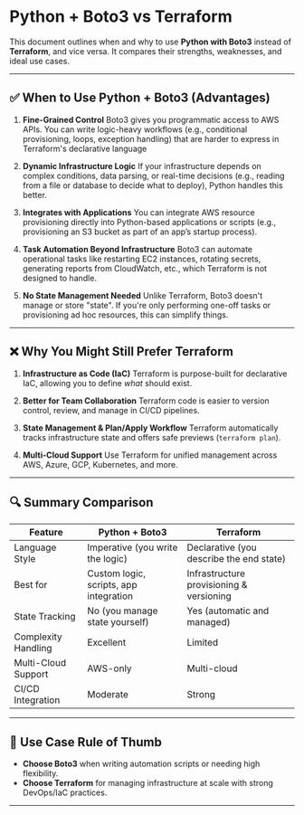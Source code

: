 # Python + Boto3 vs Terraform

This document outlines when and why to use **Python with Boto3** instead of **Terraform**, and vice versa. It compares their strengths, weaknesses, and ideal use cases.

---

## ✅ When to Use Python + Boto3 (Advantages)

1. **Fine-Grained Control**
   Boto3 gives you programmatic access to AWS APIs. You can write logic-heavy workflows (e.g., conditional provisioning, loops, exception handling) that are harder to express in Terraform's declarative language

2. **Dynamic Infrastructure Logic**
   If your infrastructure depends on complex conditions, data parsing, or real-time decisions (e.g., reading from a file or database to decide what to deploy), Python handles this better.

3. **Integrates with Applications**
   You can integrate AWS resource provisioning directly into Python-based applications or scripts (e.g., provisioning an S3 bucket as part of an app’s startup process). 

4. **Task Automation Beyond Infrastructure**
   Boto3 can automate operational tasks like restarting EC2 instances, rotating secrets, generating reports from CloudWatch, etc., which Terraform is not designed to handle.

5. **No State Management Needed**
   Unlike Terraform, Boto3 doesn't manage or store "state". If you're only performing one-off tasks or provisioning ad hoc resources, this can simplify things.

---

## ❌ Why You Might Still Prefer Terraform

1. **Infrastructure as Code (IaC)**
   Terraform is purpose-built for declarative IaC, allowing you to define *what* should exist.

2. **Better for Team Collaboration**
   Terraform code is easier to version control, review, and manage in CI/CD pipelines.

3. **State Management & Plan/Apply Workflow**
   Terraform automatically tracks infrastructure state and offers safe previews (`terraform plan`).

4. **Multi-Cloud Support**
   Use Terraform for unified management across AWS, Azure, GCP, Kubernetes, and more.

---

## 🔍 Summary Comparison

| Feature             | Python + Boto3                         | Terraform                                |
| ------------------- | -------------------------------------- | ---------------------------------------- |
| Language Style      | Imperative (you write the logic)       | Declarative (you describe the end state) |
| Best for            | Custom logic, scripts, app integration | Infrastructure provisioning & versioning |
| State Tracking      | No (you manage state yourself)         | Yes (automatic and managed)              |
| Complexity Handling | Excellent                              | Limited                                  |
| Multi-Cloud Support | AWS-only                               | Multi-cloud                              |
| CI/CD Integration   | Moderate                               | Strong                                   |

---

## 🧠 Use Case Rule of Thumb

* **Choose Boto3** when writing automation scripts or needing high flexibility.
* **Choose Terraform** for managing infrastructure at scale with strong DevOps/IaC practices.

---